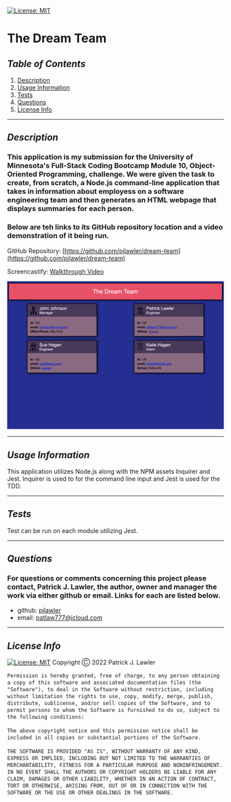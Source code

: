 
 [![License: MIT](https://img.shields.io/badge/License-MIT-yellow.svg)](https://opensource.org/licenses/MIT)
 # The Dream Team
 ## *Table of Contents*
1. [Description](#description)
2. [Usage Information](#usage-information)
3. [Tests](#tests)
4. [Questions](#questions)
5. [License Info](#license-info)

 _ _ _
 ## *Description*
 ### This application is my submission for the University of Minnesota's Full-Stack Coding Bootcamp Module 10, Object-Oriented Programming, challenge.  We were given the task to create, from scratch, a Node.js command-line application that takes in information about employess on a software engineering team and then generates an HTML webpage that displays summaries for each person.
 ###    Below are teh links to its GitHub repository location and a video demonstration of it being run.
 

 GitHub Repository: [https://github.com/pjlawler/dream-team](https://github.com/pjlawler/dream-team) 

 Screencastify: [Walkthrough Video](https://drive.google.com/file/d/1_6jAZPQwfHgOscx9VS6f2ZBkrBH7y0MG/view)

 ![Screen Shot](./src/screen-shot.png)
 
 _ _ _
 ## *Usage Information*
  This application utilizes Node.js along with the NPM assets Inquirer and Jest.  Inquirer is used to for the command line input and Jest is used for the TDD.
  - - -
 
 ## *Tests*
  Test can be run on each module utilizing Jest.
  - - -
 
 ## *Questions*
 ###   For questions or comments concerning this project please contact, Patrick J. Lawler, the author, owner and manager the work via either github or email. Links for each are listed below.
 - github: [pjlawler](https://github.com/pjlawler)
 - email: patlaw777@icloud.com
 _ _ _
 ## *License Info*
  [![License: MIT](https://img.shields.io/badge/License-MIT-yellow.svg)](https://opensource.org/licenses/MIT)  Copyright Ⓒ 2022 Patrick J. Lawler
      
    Permission is hereby granted, free of charge, to any person obtaining a copy of this software and associated documentation files (the "Software"), to deal in the Software without restriction, including without limitation the rights to use, copy, modify, merge, publish, distribute, sublicense, and/or sell copies of the Software, and to permit persons to whom the Software is furnished to do so, subject to the following conditions:
    
    The above copyright notice and this permission notice shall be included in all copies or substantial portions of the Software.
    
    THE SOFTWARE IS PROVIDED "AS IS", WITHOUT WARRANTY OF ANY KIND, EXPRESS OR IMPLIED, INCLUDING BUT NOT LIMITED TO THE WARRANTIES OF MERCHANTABILITY, FITNESS FOR A PARTICULAR PURPOSE AND NONINFRINGEMENT. IN NO EVENT SHALL THE AUTHORS OR COPYRIGHT HOLDERS BE LIABLE FOR ANY CLAIM, DAMAGES OR OTHER LIABILITY, WHETHER IN AN ACTION OF CONTRACT, TORT OR OTHERWISE, ARISING FROM, OUT OF OR IN CONNECTION WITH THE SOFTWARE OR THE USE OR OTHER DEALINGS IN THE SOFTWARE.